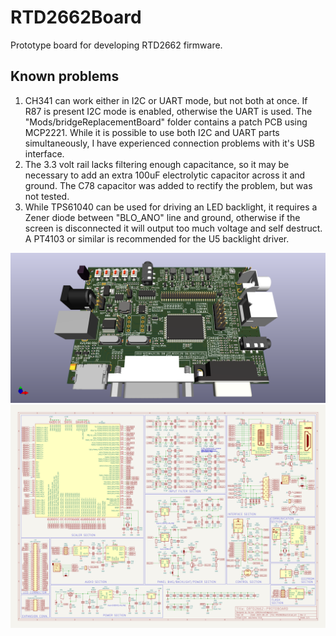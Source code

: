 # RTD2662Board

Prototype board for developing RTD2662 firmware.

## Known problems
1. CH341 can work either in I2C or UART mode, but not both at once. If R87 is present I2C mode is enabled, otherwise the UART is used. 
The "Mods/bridgeReplacementBoard" folder contains a patch PCB using MCP2221. While it is possible to use both I2C and UART parts simultaneously, I have experienced connection problems with it's USB interface.
2. The 3.3 volt rail lacks filtering enough capacitance, so it may be necessary to add an extra 100uF electrolytic capacitor across it and ground. The C78 capacitor was added to rectify the problem, but was not tested.
3. While TPS61040 can be used for driving an LED backlight, it requires a Zener diode between "BLO_ANO" line and ground, otherwise if the screen is disconnected it will output too much voltage and self destruct. A PT4103 or similar is recommended for the U5 backlight driver.

![PCB Render](RTD2662BoardRender.png)
![Schematic](RTD2662BoardSchematic.png)

